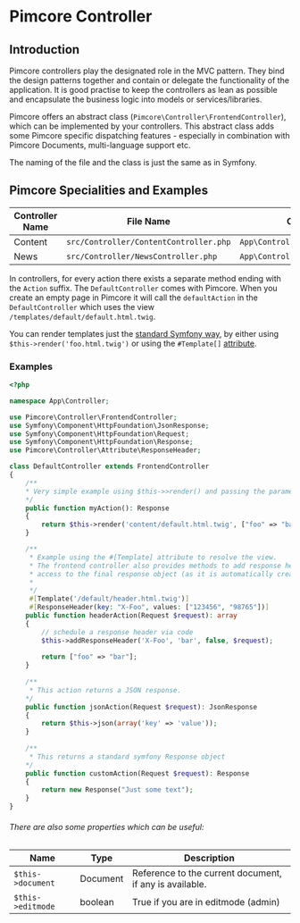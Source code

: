 # Pimcore Controller

## Introduction

Pimcore controllers play the designated role in the MVC pattern. They bind the design patterns together and contain or delegate 
the functionality of the application. It is good practise to keep the controllers as lean as possible and encapsulate
the business logic into models or services/libraries. 

Pimcore offers an abstract class (`Pimcore\Controller\FrontendController`), which can be implemented by your controllers.
This abstract class adds some Pimcore specific dispatching features - especially in combination with Pimcore Documents,
multi-language support etc. 

The naming of the file and the class is just the same as in Symfony. 

## Pimcore Specialities and Examples

| Controller Name | File Name                   | Class Name        | Default View Directory               |
|-----------------|-----------------------------|-------------------|--------------------------------------|
| Content         | `src/Controller/ContentController.php` | `App\Controller\ContentController` | `/templates/content` |
| News            | `src/Controller/NewsController.php`    | `App\Controller\NewsController`    | `/templates/news`    |

In controllers, for every action there exists a separate method ending with the `Action` suffix. 
The `DefaultController` comes with Pimcore. When you create an empty page in Pimcore it will call 
the `defaultAction` in the `DefaultController` which uses the view `/templates/default/default.html.twig`. 

You can render templates just the [standard Symfony way](https://symfony.com/doc/current/templates.html#rendering-a-template-in-emails), by either using `$this->render('foo.html.twig')` or using the `#Template[]` [attribute](https://symfony.com/doc/current/templates.html#rendering-a-template-in-controllers). 


### Examples

```php
<?php

namespace App\Controller;

use Pimcore\Controller\FrontendController;
use Symfony\Component\HttpFoundation\JsonResponse;
use Symfony\Component\HttpFoundation\Request;
use Symfony\Component\HttpFoundation\Response;
use Pimcore\Controller\Attribute\ResponseHeader;

class DefaultController extends FrontendController
{   
    /**
    * Very simple example using $this->>render() and passing the parameter 'foo'
    */
    public function myAction(): Response
    {
        return $this->render('content/default.html.twig', ["foo" => "bar"]);
    }

    /**
     * Example using the #[Template] attribute to resolve the view. 
     * The frontend controller also provides methods to add response headers or via attributes without having
     * access to the final response object (as it is automatically created when rendering the view).
     *
     */
     #[Template('/default/header.html.twig')]
     #[ResponseHeader(key: "X-Foo", values: ["123456", "98765"])]
    public function headerAction(Request $request): array
    {
        // schedule a response header via code
        $this->addResponseHeader('X-Foo', 'bar', false, $request);
        
        return ["foo" => "bar"];
    }
    
    /**
     * This action returns a JSON response. 
    */
    public function jsonAction(Request $request): JsonResponse
    {
        return $this->json(array('key' => 'value'));
    }
    
    /**
     * This returns a standard symfony Response object 
    */
    public function customAction(Request $request): Response
    {
        return new Response("Just some text");
    }
}
``` 

###### There are also some properties which can be useful:

| Name              | Type        | Description                                              |
|-------------------|-------------|----------------------------------------------------------|
| `$this->document` | Document    | Reference to the current document, if any is available.  |
| `$this->editmode` | boolean     | True if you are in editmode (admin)                      |
   
